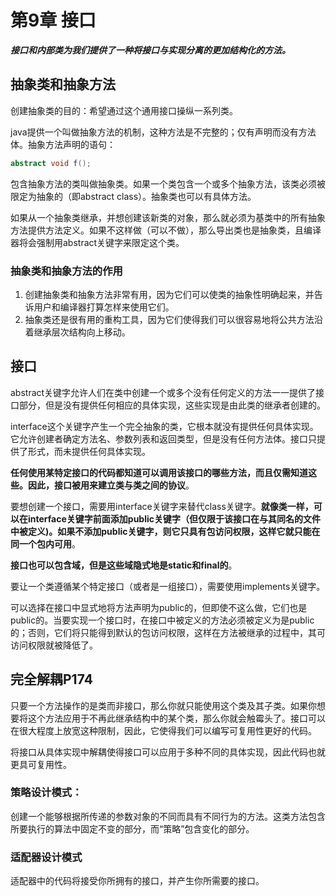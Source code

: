 # 第9章 接口

***接口和内部类为我们提供了一种将接口与实现分离的更加结构化的方法。***

## 抽象类和抽象方法

创建抽象类的目的：希望通过这个通用接口操纵一系列类。

java提供一个叫做抽象方法的机制，这种方法是不完整的；仅有声明而没有方法体。抽象方法声明的语句：

```java
abstract void f();
```

包含抽象方法的类叫做抽象类。如果一个类包含一个或多个抽象方法，该类必须被限定为抽象的（即abstract class）。抽象类也可以有具体方法。

如果从一个抽象类继承，并想创建该新类的对象，那么就必须为基类中的所有抽象方法提供方法定义。如果不这样做（可以不做），那么导出类也是抽象类，且编译器将会强制用abstract关键字来限定这个类。

### 抽象类和抽象方法的作用

1. 创建抽象类和抽象方法非常有用，因为它们可以使类的抽象性明确起来，并告诉用户和编译器打算怎样来使用它们。
2. 抽象类还是很有用的重构工具，因为它们使得我们可以很容易地将公共方法沿着继承层次结构向上移动。

## 接口

abstract关键字允许人们在类中创建一个或多个没有任何定义的方法一一提供了接口部分，但是没有提供任何相应的具体实现，这些实现是由此类的继承者创建的。

interface这个关键字产生一个完仝抽象的类，它根本就没有提供任何具体实现。它允许创建者确定方法名、参数列表和返回类型，但是没有任何方法体。接口只提供了形式，而未提供任何具体实现。

**任何使用某特定接口的代码都知道可以调用该接口的哪些方法，而且仅需知道这些。因此，接口被用来建立类与类之间的协议**。

要想创建一个接口，需要用interface关键字来替代class关键字。**就像类一样，可以在interface关键字前面添加public关键字（但仅限于该接口在与其同名的文件中被定义)。如果不添加public关键字，则它只具有包访问权限，这样它就只能在同一个包内可用**。

**接口也可以包含域，但是这些域隐式地是static和final的**。

要让一个类遵循某个特定接口（或者是一组接口），需要使用implements关键字。

可以选择在接口中显式地将方法声明为public的，但即使不这么做，它们也是public的。当要实现一个接口时，在接口中被定义的方法必须被定义为是public的；否则，它们将只能得到默认的包访问权限，这样在方法被继承的过程中，其可访问权限就被降低了。

## 完全解耦P174

只要一个方法操作的是类而非接口，那么你就只能使用这个类及其子类。如果你想要将这个方法应用于不再此继承结构中的某个类，那么你就会触霉头了。接口可以在很大程度上放宽这种限制，因此，它使得我们可以编写可复用性更好的代码。

将接口从具体实现中解耦使得接口可以应用于多种不同的具体实现，因此代码也就更具可复用性。

###  策略设计模式：

创建一个能够根据所传递的参数对象的不同而具有不同行为的方法。这类方法包含所要执行的算法中固定不变的部分，而“策略”包含变化的部分。

### 适配器设计模式

适配器中的代码将接受你所拥有的接口，并产生你所需要的接口。

